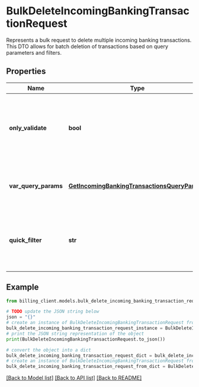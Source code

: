 # BulkDeleteIncomingBankingTransactionRequest

Represents a bulk request to delete multiple incoming banking transactions.  This DTO allows for batch deletion of transactions based on query parameters and filters.

## Properties

Name | Type | Description | Notes
------------ | ------------- | ------------- | -------------
**only_validate** | **bool** | Indicates whether this is a validation-only request without actual deletion. | [optional] 
**var_query_params** | [**GetIncomingBankingTransactionsQueryParams**](GetIncomingBankingTransactionsQueryParams.md) | Query parameters to filter the transactions to be deleted. | [optional] 
**quick_filter** | **str** | A quick filter string to further refine the selection of transactions to be deleted. | [optional] 

## Example

```python
from billing_client.models.bulk_delete_incoming_banking_transaction_request import BulkDeleteIncomingBankingTransactionRequest

# TODO update the JSON string below
json = "{}"
# create an instance of BulkDeleteIncomingBankingTransactionRequest from a JSON string
bulk_delete_incoming_banking_transaction_request_instance = BulkDeleteIncomingBankingTransactionRequest.from_json(json)
# print the JSON string representation of the object
print(BulkDeleteIncomingBankingTransactionRequest.to_json())

# convert the object into a dict
bulk_delete_incoming_banking_transaction_request_dict = bulk_delete_incoming_banking_transaction_request_instance.to_dict()
# create an instance of BulkDeleteIncomingBankingTransactionRequest from a dict
bulk_delete_incoming_banking_transaction_request_from_dict = BulkDeleteIncomingBankingTransactionRequest.from_dict(bulk_delete_incoming_banking_transaction_request_dict)
```
[[Back to Model list]](../README.md#documentation-for-models) [[Back to API list]](../README.md#documentation-for-api-endpoints) [[Back to README]](../README.md)


